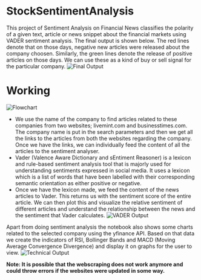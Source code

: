 # StockSentimentAnalysis
This project of Sentiment Analysis on Financial News classifies the polarity of a given text, article or news snippet about the financial markets using VADER sentiment analysis. The final output is shown below. The red lines denote that on those days, negative new articles were released about the company choosen. Similarly, the green lines denote the release of positive articles on those days. We can use these as a kind of buy or sell signal for the particular company. 
![Final Output](https://drive.google.com/uc?export=view&id=15aBMVSkrBIZfk1dU28hFuaiYlZjVNOYv)

# Working 
![Flowchart](https://drive.google.com/uc?export=view&id=1oygJPP-cJkCeqdQCVPqG4QRHAtC7gihA)

* We use the name of the company to find articles related to these companies from two websites; livemint.com and businesstimes.com. The company name is put in the search parameters and then we get all the links to the articles from both the websites regarding the company. Once we have the links, we can individually feed the content of all the articles to the sentiment analyser.
* Vader (Valence Aware Dictionary and sEntiment Reasoner) is a lexicon and rule-based sentiment analysis tool that is majorly used for understanding sentiments expressed in social media. It uses a lexicon which is a list of words that have been labelled with their corresponding semantic orientation as either positive or negative.
* Once we have the lexicon made, we feed the content of the news articles to Vader. This returns us with the sentiment score of the entire article. We can then plot this and visualize the relative sentiment of different articles and understand the relationship between the news and the sentiment that Vader calculates. 
![VADER Output](https://drive.google.com/uc?export=view&id=1jgoJdXpOBU4nr2t6siPft8Bu9hPJ8jO3)

Apart from doing sentiment analysis the notebook also shows some charts related to the selected company using the yfinance API. Based on that data we create the indicators of RSI, Bollinger Bands and MACD (Moving Average Convergence Divergence) and display it on graphs for the user to view. 
![Technical Output](https://drive.google.com/uc?export=view&id=1j0997G5rdDgbXfypuTK-IUtKgg9fkYA5)

**Note: It is possible that the webscraping does not work anymore and could throw errors if the websites were updated in some way.**
